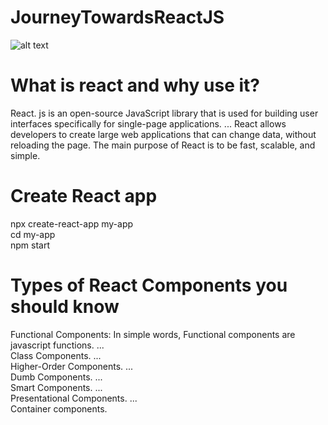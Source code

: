 # JourneyTowardsReactJS

![alt text](https://www.andreasreiterer.at/wp-content/uploads/2017/11/react-logo-825x510.jpg)



# What is react and why use it?
React. js is an open-source JavaScript library that is used for building user interfaces specifically for single-page applications. ... React allows developers to create large web applications that can change data, without reloading the page. The main purpose of React is to be fast, scalable, and simple.

# Create React app
npx create-react-app my-app <br/>
cd my-app <br/>
npm start 

# Types of React Components you should know
Functional Components: In simple words, Functional components are javascript functions. ...<br />
Class Components. ...<br />
Higher-Order Components. ...<br />
Dumb Components. ...<br />
Smart Components. ...<br />
Presentational Components. ... <br />
Container components.
